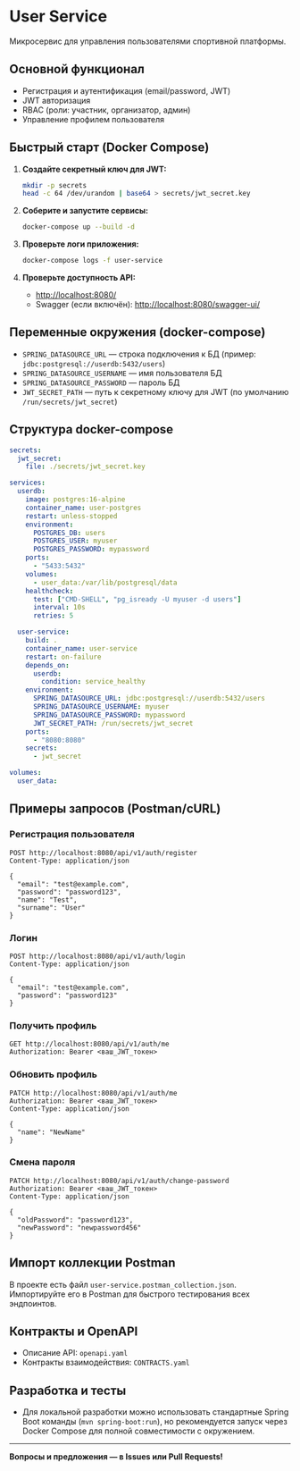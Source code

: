 # User Service

Микросервис для управления пользователями спортивной платформы.

## Основной функционал
- Регистрация и аутентификация (email/password, JWT)
- JWT авторизация
- RBAC (роли: участник, организатор, админ)
- Управление профилем пользователя

## Быстрый старт (Docker Compose)

1. **Создайте секретный ключ для JWT:**
   ```sh
   mkdir -p secrets
   head -c 64 /dev/urandom | base64 > secrets/jwt_secret.key
   ```

2. **Соберите и запустите сервисы:**
   ```sh
   docker-compose up --build -d
   ```

3. **Проверьте логи приложения:**
   ```sh
   docker-compose logs -f user-service
   ```

4. **Проверьте доступность API:**
   - [http://localhost:8080/](http://localhost:8080/)
   - Swagger (если включён): [http://localhost:8080/swagger-ui/](http://localhost:8080/swagger-ui/)

## Переменные окружения (docker-compose)

- `SPRING_DATASOURCE_URL` — строка подключения к БД (пример: `jdbc:postgresql://userdb:5432/users`)
- `SPRING_DATASOURCE_USERNAME` — имя пользователя БД
- `SPRING_DATASOURCE_PASSWORD` — пароль БД
- `JWT_SECRET_PATH` — путь к секретному ключу для JWT (по умолчанию `/run/secrets/jwt_secret`)

## Структура docker-compose

```yaml
secrets:
  jwt_secret:
    file: ./secrets/jwt_secret.key

services:
  userdb:
    image: postgres:16-alpine
    container_name: user-postgres
    restart: unless-stopped
    environment:
      POSTGRES_DB: users
      POSTGRES_USER: myuser
      POSTGRES_PASSWORD: mypassword
    ports:
      - "5433:5432"
    volumes:
      - user_data:/var/lib/postgresql/data
    healthcheck:
      test: ["CMD-SHELL", "pg_isready -U myuser -d users"]
      interval: 10s
      retries: 5

  user-service:
    build: .
    container_name: user-service
    restart: on-failure
    depends_on:
      userdb:
        condition: service_healthy
    environment:
      SPRING_DATASOURCE_URL: jdbc:postgresql://userdb:5432/users
      SPRING_DATASOURCE_USERNAME: myuser
      SPRING_DATASOURCE_PASSWORD: mypassword
      JWT_SECRET_PATH: /run/secrets/jwt_secret
    ports:
      - "8080:8080"
    secrets:
      - jwt_secret

volumes:
  user_data:
```

## Примеры запросов (Postman/cURL)

### Регистрация пользователя
```
POST http://localhost:8080/api/v1/auth/register
Content-Type: application/json

{
  "email": "test@example.com",
  "password": "password123",
  "name": "Test",
  "surname": "User"
}
```

### Логин
```
POST http://localhost:8080/api/v1/auth/login
Content-Type: application/json

{
  "email": "test@example.com",
  "password": "password123"
}
```

### Получить профиль
```
GET http://localhost:8080/api/v1/auth/me
Authorization: Bearer <ваш_JWT_токен>
```

### Обновить профиль
```
PATCH http://localhost:8080/api/v1/auth/me
Authorization: Bearer <ваш_JWT_токен>
Content-Type: application/json

{
  "name": "NewName"
}
```

### Смена пароля
```
PATCH http://localhost:8080/api/v1/auth/change-password
Authorization: Bearer <ваш_JWT_токен>
Content-Type: application/json

{
  "oldPassword": "password123",
  "newPassword": "newpassword456"
}
```

## Импорт коллекции Postman

В проекте есть файл `user-service.postman_collection.json`. Импортируйте его в Postman для быстрого тестирования всех эндпоинтов.

## Контракты и OpenAPI
- Описание API: `openapi.yaml`
- Контракты взаимодействия: `CONTRACTS.yaml`

## Разработка и тесты
- Для локальной разработки можно использовать стандартные Spring Boot команды (`mvn spring-boot:run`), но рекомендуется запуск через Docker Compose для полной совместимости с окружением.

---

**Вопросы и предложения — в Issues или Pull Requests!** 
